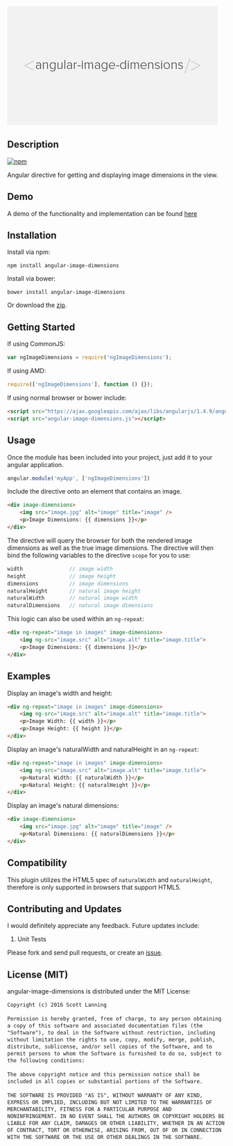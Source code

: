 <a href="https://github.com/skyout/angular-image-dimensions"><img src="https://raw.githubusercontent.com/skyout/angular-image-dimensions/master/angular_image_dimensions_logo.png" alt="angular-image-dimensions" title="angular-image-dimensions" with="485" height="273" /></a>

Description
-----------

[![npm](https://img.shields.io/npm/l/express.svg)](https://opensource.org/licenses/MIT)

Angular directive for getting and displaying image dimensions in the view.

Demo
----

A demo of the functionality and implementation can be found [here]

Installation
------------

Install via npm:

```
npm install angular-image-dimensions
```

Install via bower:

```
bower install angular-image-dimensions
```

Or download the [zip].

Getting Started
---------------

If using CommonJS:

```js
var ngImageDimensions = require('ngImageDimensions');
```

If using AMD:

```js
require(['ngImageDimensions'], function () {});
```

If using normal browser or bower include:

```html
<script src="https://ajax.googleapis.com/ajax/libs/angularjs/1.4.9/angular.min.js"></script>
<script src="angular-image-dimensions.js"></script>
```

Usage
-----

Once the module has been included into your project, just add it to your angular application.

```js
angular.module('myApp', ['ngImageDimensions'])
```

Include the directive onto an element that contains an image.

```html
<div image-dimensions>
    <img src="image.jpg" alt="image" title="image" />
    <p>Image Dimensions: {{ dimensions }}</p>
</div>
```

The directive will query the browser for both the rendered image dimensions as well as the true image dimensions. The directive will then bind the following variables to the directive `scope` for you to use:

```js
width               // image width
height              // image height
dimensions          // image dimensions
naturalHeight       // natural image height
naturalWidth        // natural image width
naturalDimensions   // natural image dimensions
```

This logic can also be used within an `ng-repeat`:

```html
<div ng-repeat="image in images" image-dimensions>
    <img ng-src="image.src" alt="image.alt" title="image.title">
    <p>Image Dimensions: {{ dimensions }}</p>
</div>
```

Examples
--------

Display an image's width and height:

```html
<div ng-repeat="image in images" image-dimensions>
    <img ng-src="image.src" alt="image.alt" title="image.title">
    <p>Image Width: {{ width }}</p>
    <p>Image Height: {{ height }}</p>
</div>
```

Display an image's naturalWidth and naturalHeight in an `ng-repeat`:

```html
<div ng-repeat="image in images" image-dimensions>
    <img ng-src="image.src" alt="image.alt" title="image.title">
    <p>Natural Width: {{ naturalWidth }}</p>
    <p>Natural Height: {{ naturalHeight }}</p>
</div>
```

Display an image's natural dimensions:

```html
<div image-dimensions>
    <img src="image.jpg" alt="image" title="image" />
    <p>Natural Dimensions: {{ naturalDimensions }}</p>
</div>
```


Compatibility
-------------

This plugin utilizes the HTML5 spec of `naturalWidth` and `naturalHeight`, therefore is only supported in browsers that support HTML5.


Contributing and Updates
------
I would definitely appreciate any feedback. Future updates include:

1. Unit Tests

Please fork and send pull requests, or create an <a href="https://github.com/skyout/angular-image-dimensions/issues">issue</a>.


License (MIT)
-------------

angular-image-dimensions is distributed under the MIT License:

```
Copyright (c) 2016 Scott Lanning

Permission is hereby granted, free of charge, to any person obtaining
a copy of this software and associated documentation files (the
"Software"), to deal in the Software without restriction, including
without limitation the rights to use, copy, modify, merge, publish,
distribute, sublicense, and/or sell copies of the Software, and to
permit persons to whom the Software is furnished to do so, subject to
the following conditions:

The above copyright notice and this permission notice shall be
included in all copies or substantial portions of the Software.

THE SOFTWARE IS PROVIDED "AS IS", WITHOUT WARRANTY OF ANY KIND,
EXPRESS OR IMPLIED, INCLUDING BUT NOT LIMITED TO THE WARRANTIES OF
MERCHANTABILITY, FITNESS FOR A PARTICULAR PURPOSE AND
NONINFRINGEMENT. IN NO EVENT SHALL THE AUTHORS OR COPYRIGHT HOLDERS BE
LIABLE FOR ANY CLAIM, DAMAGES OR OTHER LIABILITY, WHETHER IN AN ACTION
OF CONTRACT, TORT OR OTHERWISE, ARISING FROM, OUT OF OR IN CONNECTION
WITH THE SOFTWARE OR THE USE OR OTHER DEALINGS IN THE SOFTWARE.
```

[MIT License]: http://en.wikipedia.org/wiki/MIT_License
[license-badge]: https://img.shields.io/badge/license-MIT-blue.svg
[here]:http://scott-lanning.com/angular-image-dimensions/
[zip]:https://github.com/skyout/angular-image-dimensions/archive/master.zip
